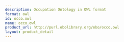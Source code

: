 ```yaml
---
description: Occupation Ontology in OWL format
format: owl
id: occo.owl
name: occo.owl
product_url: http://purl.obolibrary.org/obo/occo.owl
layout: product_detail
---
```

